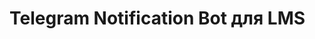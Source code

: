 # Telegram Notification Bot для LMS
<!---
🚀 **Высоконагруженный микросервисный бот для уведомлений из LMS Центрального университета**  
Бот обеспечивает асинхронную доставку уведомлений из Learning Management System (LMS) в Telegram, используя современный стек технологий и архитектурные паттерны.

---

## 📋 Содержание
1. [Архитектура](#архитектура)
2. [Технологический стек](#технологии)
3. [Особенности реализации](#особенности)
4. [Запуск проекта](#запуск)
5. [API Endpoints](#api)
6. [Мониторинг и логирование](#мониторинг)
7. [Примеры использования](#примеры)
8. [Планы развития](#планы)

---

<a name="архитектура"></a>
## 🌐 Архитектура

Система построена по **микросервисной архитектуре** с четким разделением ответственности:
- **Telegram Bot Service**: Взаимодействие с Telegram API, обработка команд пользователей.
- **Auth Service**: Управление BFF-токенами, аутентификация.
- **LMS Gateway Service**: Получение данных из LMS через BFF-токен.
- **Notification Service**: Обработка и маршрутизация уведомлений.
- **Config Service**: Централизованное управление конфигурациями.
- **Kafka**: Асинхронная шина событий для уведомлений (опционально).

---

<a name="технологии"></a>
## 🛠 Технологический стек

### Бэкенд
- **Java 17**: Основной язык разработки
- **Spring Boot 3**: Ядро микросервисов
- **Spring Cloud**:
  - **OpenFeign**: Для межсервисного взаимодействия
  - **Config Server**: Централизованные конфигурации
  - **Circuit Breaker**: Обработка ошибок
- **TelegramBots API**: Интеграция с Telegram
- **Kafka/RabbitMQ**: Асинхронная коммуникация
- **PostgreSQL**: Хранение данных пользователей
- **Redis**: Кэширование токенов
- **Lombok**: Упрощение boilerplate-кода

### Инфраструктура
- **Docker**: Контейнеризация сервисов
- **Kubernetes**: Оркестрация (опционально)
- **Prometheus/Grafana**: Мониторинг
- **EFK Stack**: Логирование (Elasticsearch + Fluentd + Kibana)

---

<a name="особенности"></a>
## 🔥 Ключевые особенности

### 1. Аутентификация через BFF-токен
- Многоуровневая валидация токенов
- Автоматическое обновление истекших токенов
- Шифрование токенов в хранилище (AES-256)

### 2. Умная система уведомлений
```java
@KafkaListener(topics = "notifications")
public void handleNotification(NotificationEvent event) {
    notificationService.process(event)
        .retryWhen(Retry.backoff(3, Duration.ofSeconds(2)))
        .subscribe();
}
```

Приоритезация уведомлений
Повторная отправка при ошибках
Поддержка Markdown-форматирования

3. Проактивный UX в Telegram

Bot Interface

Интерактивные Reply-клавиатуры
Контекстные подсказки команд
Локализованные ответы (поддержка i18n)

4. Производительность

    Кэширование запросов к LMS (Caffeine)

    Пакетная обработка уведомлений

    Horizontal Pod Autoscaling в Kubernetes

---   

<a name="запуск"></a>
## 🚀 Запуск проекта
Требования

    Java 17+

    Docker 20.10+

    Kafka 3.3+ (опционально)

Шаги развертывания

    Клонировать репозиторий:
    bash
    Copy

    git clone https://github.com/your-repo/telegram-lms-bot.git

    Настроить окружение:
    bash
    Copy

    cp env-example .env

    Запустить сервисы:
    bash
    Copy

    docker-compose up -d --build

    Зарегистрировать бота через @BotFather и добавить токен в конфиг.

---

<a name="api"></a>
## 🔌 API Endpoints
Service	Endpoint	Method	Description
Auth Service	/auth/token	POST	Сохранение BFF-токена
Notification	/notifications	GET	Получение истории уведомлений
LMS Gateway	/lms/webhook	POST	Входная точка для данных LMS

Пример запроса:
```bash
curl -X POST "http://auth-service:8080/auth/token" \
  -H "Content-Type: application/json" \
  -d '{"chatId": 12345, "token": "bff_secure_token"}'
```

---

<a name="мониторинг"></a>
## 📊 Мониторинг и метрики

Grafana Dashboard

    Prometheus: Сбор метрик в реальном времени

    Grafana:

        Dashboard с ключевыми метриками:

            Количество активных пользователей

            Время обработки запросов

            Статус интеграции с LMS

    AlertManager: Уведомления о критических ошибках

---

<a name="примеры"></a>
## 💡 Примеры использования
Сценарий 1: Получение уведомления

    Пользователь авторизуется:
    Copy

    /auth bff_123456789

    При появлении нового задания в LMS:
    Copy

    🔔 Новое задание: "Разработка микросервисов"
    Дедлайн: 2023-12-31

Сценарий 2: Обработка ошибок
```java
@FeignClient(name = "auth-service", fallback = AuthFallback.class)
public interface AuthClient {
    @PostMapping("/validate")
    ResponseEntity<TokenValidationResponse> validateToken(@RequestBody TokenRequest request);
}
```
---

<a name="планы"></a>
## 🚧 Планы развития

Интеграция с CI/CD:

 Автоматические тесты

 Canary-деплойменты
 Расширение аналитики:
      Предиктивная аналитика нагрузки
       AI-классификация уведомлений

 Безопасность:
       Ролевая модель доступа (RBAC)
       Audit Logging

---

## 📄 Лицензия

MIT License © 2025 Alexander Stepanov
--->
